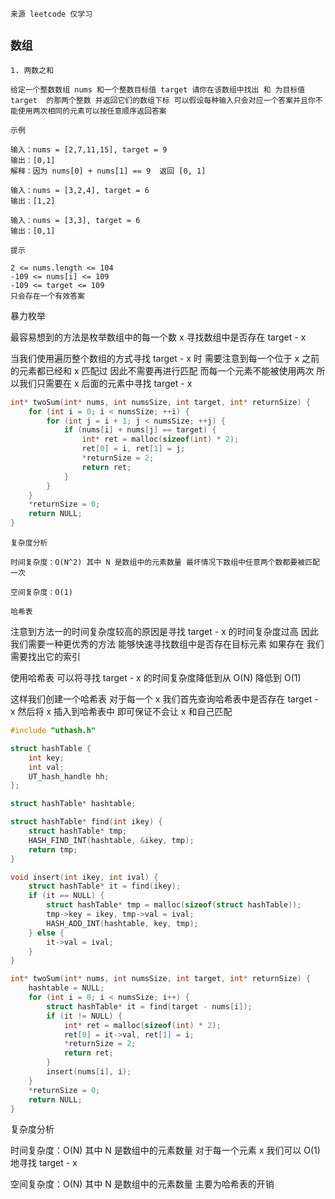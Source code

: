 `来源 leetcode 仅学习`

`数组`
--

`1. 两数之和`

`给定一个整数数组 nums 和一个整数目标值 target 请你在该数组中找出 和 为目标值 target  的那两个整数 并返回它们的数组下标 可以假设每种输入只会对应一个答案并且你不能使用两次相同的元素可以按任意顺序返回答案` 

`示例`

```
输入：nums = [2,7,11,15], target = 9
输出：[0,1]
解释：因为 nums[0] + nums[1] == 9  返回 [0, 1]  

输入：nums = [3,2,4], target = 6
输出：[1,2]

输入：nums = [3,3], target = 6
输出：[0,1]
```

`提示`

```
2 <= nums.length <= 104
-109 <= nums[i] <= 109
-109 <= target <= 109
只会存在一个有效答案
```

暴力枚举

最容易想到的方法是枚举数组中的每一个数 x 寻找数组中是否存在 target - x 

当我们使用遍历整个数组的方式寻找 target - x 时 需要注意到每一个位于 x 之前的元素都已经和 x 匹配过 因此不需要再进行匹配 而每一个元素不能被使用两次 所以我们只需要在 x 后面的元素中寻找 target - x 

```c
int* twoSum(int* nums, int numsSize, int target, int* returnSize) {
    for (int i = 0; i < numsSize; ++i) {
        for (int j = i + 1; j < numsSize; ++j) {
            if (nums[i] + nums[j] == target) {
                int* ret = malloc(sizeof(int) * 2);
                ret[0] = i, ret[1] = j;
                *returnSize = 2;
                return ret;
            }
        }
    }
    *returnSize = 0;
    return NULL;
}
```

`复杂度分析`

`时间复杂度：O(N^2) 其中 N 是数组中的元素数量 最坏情况下数组中任意两个数都要被匹配一次`

`空间复杂度：O(1)` 


`哈希表`

注意到方法一的时间复杂度较高的原因是寻找 target - x 的时间复杂度过高 因此 我们需要一种更优秀的方法 能够快速寻找数组中是否存在目标元素 如果存在 我们需要找出它的索引 

使用哈希表 可以将寻找 target - x 的时间复杂度降低到从 O(N) 降低到 O(1) 

这样我们创建一个哈希表 对于每一个 x 我们首先查询哈希表中是否存在 target - x 然后将 x 插入到哈希表中 即可保证不会让 x 和自己匹配 

```c
#include "uthash.h" 

struct hashTable {
    int key;
    int val;
    UT_hash_handle hh;
};

struct hashTable* hashtable;

struct hashTable* find(int ikey) {
    struct hashTable* tmp;
    HASH_FIND_INT(hashtable, &ikey, tmp);
    return tmp;
}

void insert(int ikey, int ival) {
    struct hashTable* it = find(ikey);
    if (it == NULL) {
        struct hashTable* tmp = malloc(sizeof(struct hashTable));
        tmp->key = ikey, tmp->val = ival;
        HASH_ADD_INT(hashtable, key, tmp);
    } else {
        it->val = ival;
    }
}

int* twoSum(int* nums, int numsSize, int target, int* returnSize) {
    hashtable = NULL;
    for (int i = 0; i < numsSize; i++) {
        struct hashTable* it = find(target - nums[i]);
        if (it != NULL) {
            int* ret = malloc(sizeof(int) * 2);
            ret[0] = it->val, ret[1] = i;
            *returnSize = 2;
            return ret;
        }
        insert(nums[i], i);
    }
    *returnSize = 0;
    return NULL;
}
```

复杂度分析

时间复杂度：O(N) 其中 N 是数组中的元素数量 对于每一个元素 x 我们可以 O(1) 地寻找 target - x 

空间复杂度：O(N) 其中 N 是数组中的元素数量 主要为哈希表的开销 
